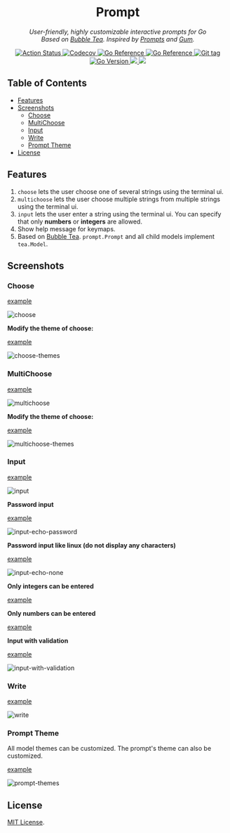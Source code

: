 <div align="center">
  <h1>Prompt</h1>
  <p>
    <i>User-friendly, highly customizable interactive prompts for Go</i>
    <br />
    <i>
      Based on <a href="https://github.com/charmbracelet/bubbletea" alt="Bubble Tea">Bubble Tea</a>.
      Inspired by <a href="https://github.com/terkelg/prompts" alt="Prompts">Prompts</a>
        and <a href="https://github.com/charmbracelet/gum" alt="Gum">Gum</a>.
    </i>
  </p>

  <p>
    <a href="https://github.com/cqroot/prompt/actions">
      <img src="https://github.com/cqroot/prompt/workflows/test/badge.svg" alt="Action Status" />
    </a>
    <a href="https://codecov.io/gh/cqroot/prompt">
      <img src="https://codecov.io/gh/cqroot/prompt/branch/main/graph/badge.svg" alt="Codecov" />
    </a>
    <a href="https://goreportcard.com/report/github.com/cqroot/prompt">
      <img src="https://goreportcard.com/badge/github.com/cqroot/prompt" alt="Go Reference" />
    </a>
    <a href="https://pkg.go.dev/github.com/cqroot/prompt">
      <img src="https://pkg.go.dev/badge/github.com/cqroot/prompt.svg" alt="Go Reference" />
    </a>
    <a href="https://github.com/cqroot/prompt/tags">
      <img src="https://img.shields.io/github/v/tag/cqroot/prompt" alt="Git tag" />
    </a>
    <a href="https://github.com/cqroot/prompt/blob/main/go.mod">
      <img src="https://img.shields.io/github/go-mod/go-version/cqroot/prompt" alt="Go Version" />
    </a>
    <a href="https://github.com/cqroot/prompt/blob/main/LICENSE">
      <img src="https://img.shields.io/github/license/cqroot/prompt" />
    </a>
    <a href="https://github.com/cqroot/prompt/issues">
      <img src="https://img.shields.io/github/issues/cqroot/prompt" />
    </a>
  </p>
</div>

## Table of Contents

- [Features](#features)
- [Screenshots](#screenshots)
  - [Choose](#choose)
  - [MultiChoose](#multichoose)
  - [Input](#input)
  - [Write](#write)
  - [Prompt Theme](#prompt-theme)
- [License](#license)

## Features

1. `choose` lets the user choose one of several strings using the terminal ui.
2. `multichoose` lets the user choose multiple strings from multiple strings using the terminal ui.
3. `input` lets the user enter a string using the terminal ui.
   You can specify that only **numbers** or **integers** are allowed.
4. Show help message for keymaps.
5. Based on [Bubble Tea]("https://github.com/charmbracelet/bubbletea").
   `prompt.Prompt` and all child models implement `tea.Model`.

## Screenshots

### Choose

[example](https://github.com/cqroot/prompt/blob/main/examples/choose/main.go)

![choose](https://user-images.githubusercontent.com/46901748/219288366-d4ce04df-ca98-4a03-8a80-e7c26577e86a.gif)

**Modify the theme of choose:**

[example](https://github.com/cqroot/prompt/blob/main/examples/choose-themes/main.go)

![choose-themes](https://user-images.githubusercontent.com/46901748/219293300-cb1cd6ac-d43f-414f-b526-f490423b7108.gif)

### MultiChoose

[example](https://github.com/cqroot/prompt/blob/main/examples/multichoose/main.go)

![multichoose](https://user-images.githubusercontent.com/46901748/219288777-1c913ac8-4144-4b96-b5be-3085483d8bae.gif)

**Modify the theme of choose:**

[example](https://github.com/cqroot/prompt/blob/main/examples/multichoose-themes/main.go)

![multichoose-themes](https://user-images.githubusercontent.com/46901748/219293895-137d82f6-7344-4ea0-aa34-85110aaa9c0d.gif)

### Input

[example](https://github.com/cqroot/prompt/blob/main/examples/input/main.go)

![input](https://user-images.githubusercontent.com/46901748/219288988-12923602-a112-4876-906d-3575f3c50741.gif)

**Password input**

[example](https://github.com/cqroot/prompt/blob/main/examples/input-echo-password/main.go)

![input-echo-password](https://user-images.githubusercontent.com/46901748/218799172-ce501335-9821-4bf2-949a-0c08057d810f.gif)

**Password input like linux (do not display any characters)**

[example](https://github.com/cqroot/prompt/blob/main/examples/input-echo-none/main.go)

![input-echo-none](https://user-images.githubusercontent.com/46901748/218799167-59b52b0d-228e-4cb3-8bf2-7cf844874100.gif)

**Only integers can be entered**

[example](https://github.com/cqroot/prompt/blob/main/examples/input-integer-only/main.go)

**Only numbers can be entered**

[example](https://github.com/cqroot/prompt/blob/main/examples/input-number-only/main.go)

**Input with validation**

[example](https://github.com/cqroot/prompt/blob/main/examples/input-with-validation/main.go)

![input-with-validation](https://user-images.githubusercontent.com/46901748/218799174-9355fcb1-bcef-4fe6-8421-e9472e913010.gif)

### Write

[example](https://github.com/cqroot/prompt/blob/main/examples/write/main.go)

![write](https://user-images.githubusercontent.com/46901748/219289253-7fef6708-c852-4d88-b2d0-376249f46c9b.gif)

### Prompt Theme

All model themes can be customized. The prompt's theme can also be customized.

[example](https://github.com/cqroot/prompt/blob/main/examples/prompt-themes/main.go)

![prompt-themes](https://user-images.githubusercontent.com/46901748/219320761-223f9be7-bb2f-4851-9b80-5a8ebee8074d.gif)

## License

[MIT License](https://github.com/cqroot/prompt/blob/main/LICENSE).
